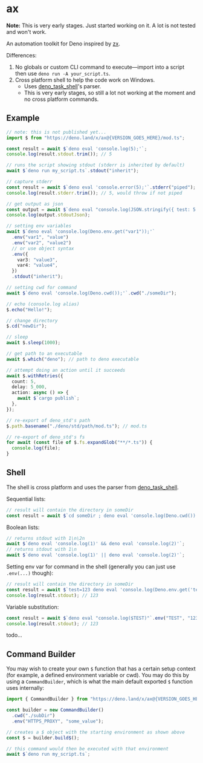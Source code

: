 # ax

**Note:** This is very early stages. Just started working on it. A lot is not tested and won't work.

An automation toolkit for Deno inspired by [zx](https://github.com/google/zx).

Differences:

1. No globals or custom CLI command to execute—import into a script then use `deno run -A your_script.ts`.
1. Cross platform shell to help the code work on Windows.
   - Uses [deno_task_shell](https://github.com/denoland/deno_task_shell)'s parser.
   - This is very early stages, so still a lot not working at the moment and no cross platform commands.

## Example

```ts
// note: this is not published yet...
import $ from "https://deno.land/x/ax@{VERSION_GOES_HERE}/mod.ts";

const result = await $`deno eval 'console.log(5);'`;
console.log(result.stdout.trim()); // 5

// runs the script showing stdout (stderr is inherited by default)
await $`deno run my_script.ts`.stdout("inherit");

// capture stderr
const result = await $`deno eval 'console.error(5);'`.stderr("piped");
console.log(result.stderr.trim()); // 5, would throw if not piped

// get output as json
const output = await $`deno eval "console.log(JSON.stringify({ test: 5 }));"`;
console.log(output.stdoutJson);

// setting env variables
await $`deno eval 'console.log(Deno.env.get("var1"));'`
  .env("var1", "value")
  .env("var2", "value2")
  // or use object syntax
  .env({
    var3: "value3",
    var4: "value4",
  })
  .stdout("inherit");

// setting cwd for command
await $`deno eval 'console.log(Deno.cwd());'`.cwd("./someDir");

// echo (console.log alias)
$.echo("Hello!");

// change directory
$.cd("newDir");

// sleep
await $.sleep(1000);

// get path to an executable
await $.which("deno"); // path to deno executable

// attempt doing an action until it succeeds
await $.withRetries({
  count: 5,
  delay: 5_000,
  action: async () => {
    await $`cargo publish`;
  },
});

// re-export of deno_std's path
$.path.basename("./deno/std/path/mod.ts"); // mod.ts

// re-export of deno_std's fs
for await (const file of $.fs.expandGlob("**/*.ts")) {
  console.log(file);
}
```

## Shell

The shell is cross platform and uses the parser from [deno_task_shell](https://github.com/denoland/deno_task_shell).

Sequential lists:

```ts
// result will contain the directory in someDir
const result = await $`cd someDir ; deno eval 'console.log(Deno.cwd())'`;
```

Boolean lists:

```ts
// returns stdout with 1\n\2n
await $`deno eval 'console.log(1)' && deno eval 'console.log(2)'`;
// returns stdout with 1\n
await $`deno eval 'console.log(1)' || deno eval 'console.log(2)'`;
```

Setting env var for command in the shell (generally you can just use `.env(...)` though):

```ts
// result will contain the directory in someDir
const result = await $`test=123 deno eval 'console.log(Deno.env.get('test'))'`;
console.log(result.stdout); // 123
```

Variable substitution:

```ts
const result = await $`deno eval "console.log($TEST)"`.env("TEST", "123");
console.log(result.stdout); // 123
```

todo...

## Command Builder

You may wish to create your own `$` function that has a certain setup context (for example, a defined environment variable or cwd). You may do this by using a `CommandBuilder`, which is what the main default exported `$` function uses internally:

```ts
import { CommandBuilder } from "https://deno.land/x/ax@{VERSION_GOES_HERE}/mod.ts";

const builder = new CommandBuilder()
  .cwd("./subDir")
  .env("HTTPS_PROXY", "some_value");

// creates a $ object with the starting environment as shown above
const $ = builder.build$();

// this command would then be executed with that environment
await $`deno run my_script.ts`;
```
